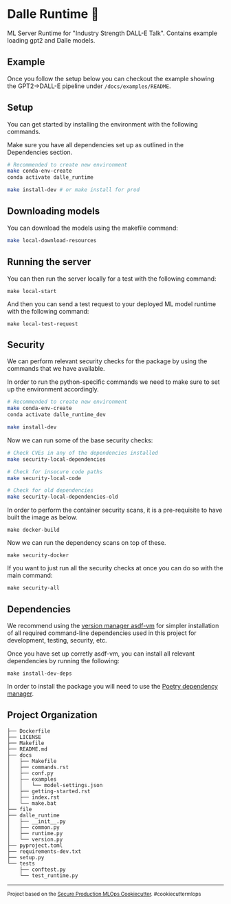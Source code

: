# Dalle Runtime 🤖

ML Server Runtime for "Industry Strength DALL-E Talk". Contains example loading gpt2 and Dalle models.

## Example

Once you follow the setup below you can checkout the example showing the GPT2->DALL-E pipeline under `/docs/examples/README`.

## Setup

You can get started by installing the environment with the following commands.

Make sure you have all dependencies set up as outlined in the Dependencies section.

```bash
# Recommended to create new environment
make conda-env-create
conda activate dalle_runtime

make install-dev # or make install for prod
```

## Downloading models

You can download the models using the makefile command:

```bash
make local-download-resources
```

## Running the server

You can then run the server locally for a test with the following command:

```
make local-start
```

And then you can send a test request to your deployed ML model runtime with the following command:

```
make local-test-request
```

## Security

We can perform relevant security checks for the package by using the commands that we have available.

In order to run the python-specific commands we need to make sure to set up the environment accordingly.

```bash
# Recommended to create new environment
make conda-env-create
conda activate dalle_runtime_dev

make install-dev
```

Now we can run some of the base security checks:

```bash
# Check CVEs in any of the dependencies installed
make security-local-dependencies 

# Check for insecure code paths
make security-local-code

# Check for old dependencies
make security-local-dependencies-old 
```

In order to perform the container security scans, it is a pre-requisite to have built the image as below.

```
make docker-build
```

Now we can run the dependency scans on top of these.

```
make security-docker
```

If you want to just run all the security checks at once you can do so with the main command:

```
make security-all
```

## Dependencies

We recommend using the [version manager asdf-vm](https://github.com/asdf-vm/asdf) for simpler installation of all required command-line dependencies used in this project for development, testing, security, etc.

Once you have set up corretly asdf-vm, you can install all relevant dependencies by running the following:

```
make install-dev-deps
```

In order to install the package you will need to use the [Poetry dependency manager](https://github.com/python-poetry/poetry).



## Project Organization

```
├── Dockerfile
├── LICENSE
├── Makefile
├── README.md
├── docs
│   ├── Makefile
│   ├── commands.rst
│   ├── conf.py
│   ├── examples
│   │   └── model-settings.json
│   ├── getting-started.rst
│   ├── index.rst
│   └── make.bat
├── file
├── dalle_runtime
│   ├── __init__.py
│   ├── common.py
│   ├── runtime.py
│   └── version.py
├── pyproject.toml
├── requirements-dev.txt
├── setup.py
└── tests
    ├── conftest.py
    └── test_runtime.py
```


--------

<p><small>Project based on the <a target="_blank" href="https://github.com/EthicalML/sml-security">Secure Production MLOps Cookiecutter</a>. #cookiecuttermlops</small></p>

